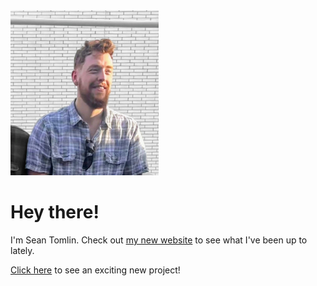 <img src="IMG_2507~4.jpg" height="264">

# Hey there! 

I'm Sean Tomlin. Check out [my new website](https://www.seanmtomlin.com/) to see what I've been up to lately.





[Click here](https://www.youtube.com/watch?v=dQw4w9WgXcQ) to see an exciting new project!

